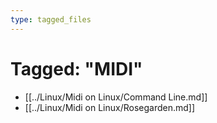 ```yaml
---
type: tagged_files
---
```

# Tagged: "MIDI"

- [[../Linux/Midi on Linux/Command Line.md]]
- [[../Linux/Midi on Linux/Rosegarden.md]]
